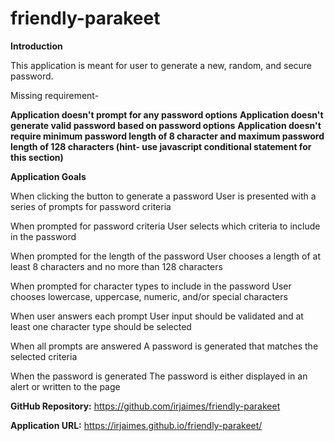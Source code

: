 # friendly-parakeet

**Introduction**

This application is meant for user to generate a new, random, and secure password.

Missing requirement- 

**Application doesn't prompt for any password options**
**Application doesn't generate valid password based on password options**
**Application doesn't require minimum password length of 8 character and maximum password length of 128 characters (hint- use javascript conditional statement for this section)**




**Application Goals**

When clicking the button to generate a password
User is presented with a series of prompts for password criteria

When prompted for password criteria
User selects which criteria to include in the password

When prompted for the length of the password
User chooses a length of at least 8 characters and no more than 128 characters

When prompted for character types to include in the password
User chooses lowercase, uppercase, numeric, and/or special characters

When user answers each prompt
User input should be validated and at least one character type should be selected

When all prompts are answered
A password is generated that matches the selected criteria

When the password is generated
The password is either displayed in an alert or written to the page

**GitHub Repository:** <https://github.com/irjaimes/friendly-parakeet>

**Application URL:** <https://irjaimes.github.io/friendly-parakeet/>
